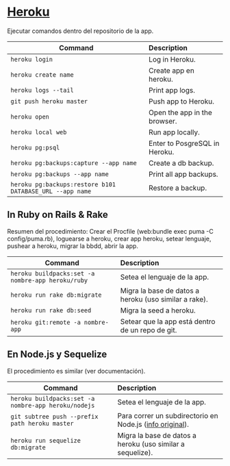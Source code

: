 # [Heroku](https://www.heroku.com/)

Ejecutar comandos dentro del repositorio de la app.

| Command                                 | Description                         |
| -------------                           | :-------------                      |
| `heroku login`                          | Log in Heroku.                      |
| `heroku create name`                    | Create app en heroku.               |
| `heroku logs --tail`                    | Print app logs.                     |
| `git push heroku master`                | Push app to Heroku.                 |
| `heroku open`                           | Open the app in the browser.        |
| `heroku local web`                      | Run app locally.                    |
| `heroku pg:psql`	                      | Enter to PosgreSQL in Heroku.       |
| `heroku pg:backups:capture --app name`  | Create a db backup.                 |
| `heroku pg:backups --app name`          | Print all app backups.              |
| `heroku pg:backups:restore b101 DATABASE_URL --app name` | Restore a backup.  |

## In Ruby on Rails & Rake

Resumen del procedimiento: Crear el Procfile (web:bundle exec puma -C config/puma.rb), loguearse a heroku, crear app heroku, setear lenguaje, pushear a heroku, migrar la bbdd, abrir la app.

| Command                         | Description           |
| -------------                   |:-------------         |
| `heroku buildpacks:set -a nombre-app heroku/ruby`         | Setea el lenguaje de la app. |
| `heroku run rake db:migrate`      | Migra la base de datos a heroku (uso similar a rake).|
| `heroku run rake db:seed`         | Migra la seed a heroku. |
| `heroku git:remote -a nombre-app` | Setear que la app está dentro de un repo de git. |

## En Node.js y Sequelize

El procedimiento es similar (ver documentación).

| Command                         | Description           |
| -------------                   |:-------------         |
| `heroku buildpacks:set -a nombre-app heroku/nodejs`   | Setea el lenguaje de la app. |
| `git subtree push --prefix path heroku master`  | Para correr un subdirectorio en Node.js ([info original](https://medium.com/@shalandy/deploy-git-subdirectory-to-heroku-ea05e95fce1f)). |
| `heroku run sequelize db:migrate`         | Migra la base de datos a heroku (uso similar a sequelize). |